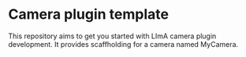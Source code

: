 # Camera plugin template

This repository aims to get you started with LImA camera plugin development. It provides scaffholding for a camera named MyCamera.
